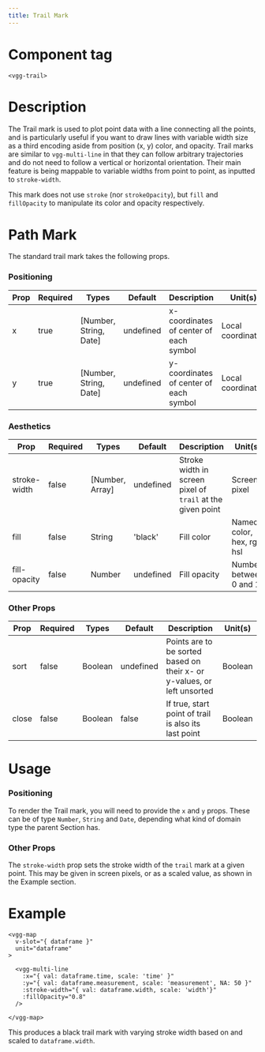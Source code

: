 ```yaml
---
title: Trail Mark
---
```


# Component tag

`<vgg-trail>`

# Description

The Trail mark is used to plot point data with a line connecting all the points, and is particularly useful if you want to draw lines with variable width size as a third encoding aside from position (x, y) color, and opacity. Trail marks are similar to `vgg-multi-line` in that they can follow arbitrary trajectories and do not need to follow a vertical or horizontal orientation. Their main feature is being mappable to variable widths from point to point, as inputted to `stroke-width`.

This mark does not use `stroke` (nor `strokeOpacity`), but `fill` and `fillOpacity` to manipulate its color and opacity respectively.

# Path Mark

The standard trail mark takes the following props.

### Positioning
| Prop | Required | Types                  | Default   | Description                            | Unit(s)           |
| ---- | -------- | ---------------------- | --------- | -------------------------------------- | ----------------- |
| x    | true     | [Number, String, Date] | undefined | x-coordinates of center of each symbol | Local coordinates |
| y    | true     | [Number, String, Date] | undefined | y-coordinates of center of each symbol | Local coordinates |

### Aesthetics

| Prop | Required | Types                  | Default   | Description                            | Unit(s)           |
| ---- | -------- | ---------------------- | --------- | -------------------------------------- | ----------------- |
| stroke-width   | false    | [Number, Array] | undefined | Stroke width in screen pixel of `trail` at the given point   | Screen pixel               |
| fill           | false    | String | 'black'   | Fill color     | Named color, hex, rgb, hsl |
| fill-opacity   | false    | Number | undefined | Fill opacity   | Number between 0 and 1     |

### Other Props

| Prop | Required | Types                  | Default   | Description                            | Unit(s)           |
| ---- | -------- | ---------------------- | --------- | -------------------------------------- | ----------------- |
| sort   | false    | Boolean | undefined | Points are to be sorted based on their x- or y-values, or left unsorted   | Boolean               |
| close   | false    | Boolean | false | If true, start point of trail is also its last point   | Boolean               |

# Usage

### Positioning

To render the Trail mark, you will need to provide the `x` and `y` props.
These can be of type `Number`, `String` and `Date`, depending what kind of domain type the parent Section has.

### Other Props

The `stroke-width` prop sets the stroke width of the `trail` mark at a given point. This may be given in screen pixels, or as a scaled value, as shown in the Example section.

# Example

```
<vgg-map
  v-slot="{ dataframe }"
  unit="dataframe"
>

  <vgg-multi-line
    :x="{ val: dataframe.time, scale: 'time' }"
    :y="{ val: dataframe.measurement, scale: 'measurement', NA: 50 }"
    :stroke-width="{ val: dataframe.width, scale: 'width'}"
    :fillOpacity="0.8"
  />

</vgg-map>
```

This produces a black trail mark with varying stroke width based on and scaled to `dataframe.width`.
